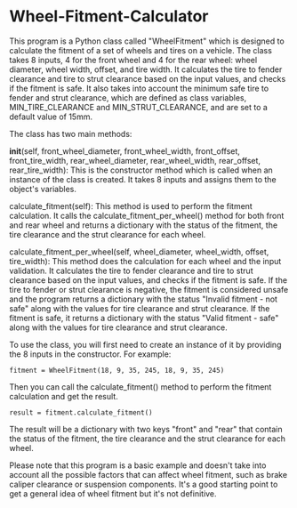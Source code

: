 # Wheel-Fitment-Calculator

This program is a Python class called "WheelFitment" which is designed to calculate the fitment of a set of wheels and tires on a vehicle. The class takes 8 inputs, 4 for the front wheel and 4 for the rear wheel: wheel diameter, wheel width, offset, and tire width. It calculates the tire to fender clearance and tire to strut clearance based on the input values, and checks if the fitment is safe. It also takes into account the minimum safe tire to fender and strut clearance, which are defined as class variables, MIN_TIRE_CLEARANCE and MIN_STRUT_CLEARANCE, and are set to a default value of 15mm.

The class has two main methods:

__init__(self, front_wheel_diameter, front_wheel_width, front_offset, front_tire_width, rear_wheel_diameter, rear_wheel_width, rear_offset, rear_tire_width): This is the constructor method which is called when an instance of the class is created. It takes 8 inputs and assigns them to the object's variables.

calculate_fitment(self): This method is used to perform the fitment calculation. It calls the calculate_fitment_per_wheel() method for both front and rear wheel and returns a dictionary with the status of the fitment, the tire clearance and the strut clearance for each wheel.

calculate_fitment_per_wheel(self, wheel_diameter, wheel_width, offset, tire_width): This method does the calculation for each wheel and the input validation. It calculates the tire to fender clearance and tire to strut clearance based on the input values, and checks if the fitment is safe. If the tire to fender or strut clearance is negative, the fitment is considered unsafe and the program returns a dictionary with the status "Invalid fitment - not safe" along with the values for tire clearance and strut clearance. If the fitment is safe, it returns a dictionary with the status "Valid fitment - safe" along with the values for tire clearance and strut clearance.

To use the class, you will first need to create an instance of it by providing the 8 inputs in the constructor. For example:

```fitment = WheelFitment(18, 9, 35, 245, 18, 9, 35, 245)```

Then you can call the calculate_fitment() method to perform the fitment calculation and get the result.

```result = fitment.calculate_fitment()```

The result will be a dictionary with two keys "front" and "rear" that contain the status of the fitment, the tire clearance and the strut clearance for each wheel.

Please note that this program is a basic example and doesn't take into account all the possible factors that can affect wheel fitment, such as brake caliper clearance or suspension components. It's a good starting point to get a general idea of wheel fitment but it's not definitive.
